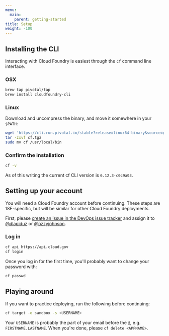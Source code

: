 ```yaml
---
menu:
  main:
    parent: getting-started
title: Setup
weight: -100
---
```


## Installing the CLI

Interacting with Cloud Foundry is easiest through the `cf` command line interface.

### OSX

```bash
brew tap pivotal/tap
brew install cloudfoundry-cli
```

### Linux

Download and uncompress the binary, and move it somewhere in your `$PATH`:

```bash
wget 'https://cli.run.pivotal.io/stable?release=linux64-binary&source=github' -O cf.tgz
tar -zxvf cf.tgz
sudo mv cf /usr/local/bin
```

### Confirm the installation

```bash
cf -v
```

As of this writing the current cf CLI version is `6.12.3-c0c9a03`.

## Setting up your account

You will need a Cloud Foundry account before continuing. These steps are 18F-specific, but will be similar for other Cloud Foundry deployments.

First, please [create an issue in the DevOps issue tracker](https://github.com/18F/DevOps/issues/new) and assign it to [@dlapiduz](https://github.com/dlapiduz) or [@ozzyjohnson](https://github.com/ozzyjohnson).

### Log in

```bash
cf api https://api.cloud.gov
cf login
```

Once you log in for the first time, you'll probably want to change your password with:

```bash
cf passwd
```

## Playing around

If you want to practice deploying, run the following before continuing:


```bash
cf target -o sandbox -s <USERNAME>
```

Your `USERNAME` is probably the part of your email before the `@`, e.g. `FIRSTNAME.LASTNAME`. When you're done, please `cf delete <APPNAME>`.
